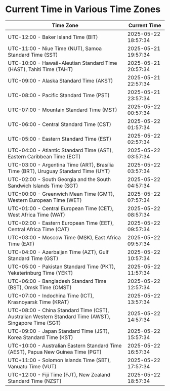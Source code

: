 # Current Time in Various Time Zones

| Time Zone | Current Time |
|-----------|--------------|
| UTC-12:00 - Baker Island Time (BIT) | 2025-05-22 18:57:34 |
| UTC-11:00 - Niue Time (NUT), Samoa Standard Time (SST) | 2025-05-21 19:57:34 |
| UTC-10:00 - Hawaii-Aleutian Standard Time (HAST), Tahiti Time (TAHT) | 2025-05-21 20:57:34 |
| UTC-09:00 - Alaska Standard Time (AKST) | 2025-05-21 22:57:34 |
| UTC-08:00 - Pacific Standard Time (PST) | 2025-05-21 23:57:34 |
| UTC-07:00 - Mountain Standard Time (MST) | 2025-05-22 00:57:34 |
| UTC-06:00 - Central Standard Time (CST) | 2025-05-22 01:57:34 |
| UTC-05:00 - Eastern Standard Time (EST) | 2025-05-22 02:57:34 |
| UTC-04:00 - Atlantic Standard Time (AST), Eastern Caribbean Time (ECT) | 2025-05-22 03:57:34 |
| UTC-03:00 - Argentina Time (ART), Brasília Time (BRT), Uruguay Standard Time (UYT) | 2025-05-22 03:57:34 |
| UTC-02:00 - South Georgia and the South Sandwich Islands Time (SGT) | 2025-05-22 04:57:34 |
| UTC±00:00 - Greenwich Mean Time (GMT), Western European Time (WET) | 2025-05-22 07:57:34 |
| UTC+01:00 - Central European Time (CET), West Africa Time (WAT) | 2025-05-22 08:57:34 |
| UTC+02:00 - Eastern European Time (EET), Central Africa Time (CAT) | 2025-05-22 09:57:34 |
| UTC+03:00 - Moscow Time (MSK), East Africa Time (EAT) | 2025-05-22 09:57:34 |
| UTC+04:00 - Azerbaijan Time (AZT), Gulf Standard Time (GST) | 2025-05-22 10:57:34 |
| UTC+05:00 - Pakistan Standard Time (PKT), Yekaterinburg Time (YEKT) | 2025-05-22 11:57:34 |
| UTC+06:00 - Bangladesh Standard Time (BST), Omsk Time (OMST) | 2025-05-22 12:57:34 |
| UTC+07:00 - Indochina Time (ICT), Krasnoyarsk Time (KRAT) | 2025-05-22 13:57:34 |
| UTC+08:00 - China Standard Time (CST), Australian Western Standard Time (AWST), Singapore Time (SGT) | 2025-05-22 14:57:34 |
| UTC+09:00 - Japan Standard Time (JST), Korea Standard Time (KST) | 2025-05-22 15:57:34 |
| UTC+10:00 - Australian Eastern Standard Time (AEST), Papua New Guinea Time (PGT) | 2025-05-22 16:57:34 |
| UTC+11:00 - Solomon Islands Time (SBT), Vanuatu Time (VUT) | 2025-05-22 17:57:34 |
| UTC+12:00 - Fiji Time (FJT), New Zealand Standard Time (NZST) | 2025-05-22 18:57:34 |
